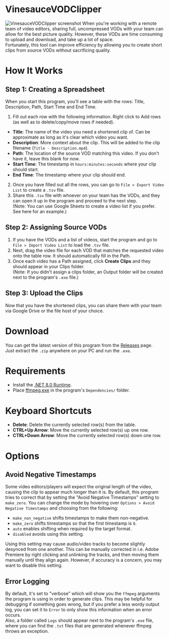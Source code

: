 # VinesauceVODClipper
![VinesauceVODClipper screenshot](https://i.imgur.com/fAHgZBd.png)
When you're working with a remote team of video editors, sharing full, uncompressed VODs with your team can allow for the best picture quality. However, these VODs are time consuming to upload and download, and take up a lot of space.  
Fortunately, this tool can improve efficiency by allowing you to create short clips from source VODs without sacrificing quality.

# How It Works
## Step 1: Creating a Spreadsheet
When you start this program, you'll see a table with the rows: Title, Description, Path, Start Time and End Time.  
1. Fill out each row with the following information. Right click to Add rows (as well as to delete/copy/move rows if needed).
- **Title**: The name of the video you need a shortened clip of. Can be approximate as long as it's clear which video you want.
- **Description**: More context about the clip. This will be added to the clip filename (``Title - Description.mp4``).
- **Path**: The location of the source VOD matching this video. If you don't have it, leave this blank for now.
- **Start Time**: The timestamp in ``hours:minutes:seconds`` where your clip should start.
- **End Time**: The timestamp where your clip should end.
2. Once you have filled out all the rows, you can go to ``File > Export Video List`` to create a ``.tsv`` file.  
3. Share this ``.tsv`` file with whoever on your team has the VODs, and they can open it up in the program and proceed to the next step.  
(Note: You can use Google Sheets to create a video list if you prefer. See here for an example.)
## Step 2: Assigning Source VODs
1. If you have the VODs and a list of videos, start the program and go to ``File > Import Video List`` to load the ``.tsv`` file.
2. Next, drag the video file for each VOD that matches the requested video onto the table row. It should automatically fill in the Path.
3. Once each video has a Path assigned, click **Create Clips** and they should appear in your Clips folder.  
(Note: If you didn't assign a clips folder, an Output folder will be created next to the program's ``.exe`` file.)
## Step 3: Upload the Clips
Now that you have the shortened clips, you can share them with your team via Google Drive or the file host of your choice.

# Download
You can get the latest version of this program from the [Releases](https://github.com/ShrineFox/VinesauceVODClipper/releases) page.  
Just extract the ``.zip`` anywhere on your PC and run the ``.exe``.

# Requirements
- Install the [.NET 8.0 Runtime](https://dotnet.microsoft.com/en-us/download/dotnet/thank-you/runtime-desktop-8.0.11-windows-x64-installer).
- Place [ffmpeg.exe](https://github.com/yt-dlp/FFmpeg-Builds/releases/download/latest/ffmpeg-master-latest-win64-gpl.zip) in the program's ``Dependencies/`` folder.

# Keyboard Shortcuts
- **Delete**: Delete the currently selected row(s) from the table.
- **CTRL+Up Arrow**: Move the currently selected row(s) up one row.
- **CTRL+Down Arrow**: Move the currently selected row(s) down one row.

# Options
## Avoid Negative Timestamps 
Some video editors/players will expect the original length of the video, causing the clip to appear much longer than it is. By default, this program tries to correct that by setting the "Avoid Negative Timestamps" setting to ``make_zero``. You can change the mode by hovering over ``Options > Avoid Negative Timestamps`` and choosing from the following:  
- ``make_non_negative`` shifts timestamps to make them non-negative.
- ``make_zero`` shifts timestamps so that the first timestamp is ``0``.
- ``auto`` enables shifting when required by the target format.  
- ``disabled`` avoids using this setting.  
  
Using this setting may cause audio/video tracks to become slightly desynced from one another. This can be manually corrected in i.e. Adobe Premiere by right clicking and unlinking the tracks, and then moving them manually until they align again. However, if accuracy is a concern, you may want to disable this setting.

## Error Logging
By default, it's set to "verbose" which will show you the ``ffmpeg`` arguments the program is using in order to generate clips. This may be helpful for debugging if something goes wrong, but if you prefer a less wordy output log, you can set it to ``Error`` to only show this information when an error occurs.  
Also, a folder called ``Logs`` should appear next to the program's ``.exe`` file, where you can find the ``.txt`` files that are generated whenever ffmpeg throws an exception.